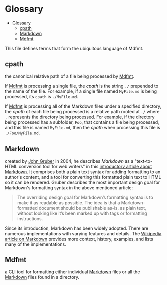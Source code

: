 # Glossary

<!--BEGIN_TOC-->
- [Glossary](#glossary)
  - [cpath](#cpath)
  - [Markdown](#markdown)
  - [Mdfmt](#mdfmt)
<!--END_TOC-->

This file defines terms that form the ubiquitous language of Mdfmt.

## cpath

the canonical relative path of a file being processed by [Mdfmt](#mdfmt).

If [Mdfmt](#mdfmt) is processing a single file, the _cpath_ is the string `./` prepended to the name of the file.  For example, if a single file named `MyFile.md` is being processed, its `cpath` is `./MyFile.md`.

If [Mdfmt](#mdfmt) is processing all of the Markdown files under a specified directory, the _cpath_ of each file being processed is a relative path rooted at `./` where `.` represents the directory being processed.  For example, if the directory being processed has a subfolder, `Foo`, that contains a file being processed, and this file is named `MyFile.md`, then the _cpath_ when processing this file is `./Foo/MyFile.md`.

## Markdown

created by [John Gruber](https://daringfireball.net/contact/) in 2004, he describes _Markdown_ as a "text-to-HTML conversion tool for web writers" in this [introductory article about Markdown](https://daringfireball.net/projects/markdown/).  It comprises both a plain text syntax for adding formatting to an author's content, and a tool for converting this formatted plain text to HTML so it can be rendered.  Gruber describes the most important design goal for Markdown's formatting syntax in the above mentioned article:

> The overriding design goal for Markdown’s formatting syntax is to make it as readable as possible. The idea is that a Markdown-formatted document should be publishable as-is, as plain text, without looking like it’s been marked up with tags or formatting instructions.

Since its introduction, Markdown has been widely adopted.  There are numerous implementations with varying features and details.  The [Wikipedia article on Markdown](https://en.wikipedia.org/wiki/Markdown) provides more context, history, examples, and lists many of the implementations.

## Mdfmt

a CLI tool for formatting either individual [Markdown](#markdown) files or all the [Markdown](#markdown) files found in a directory.
